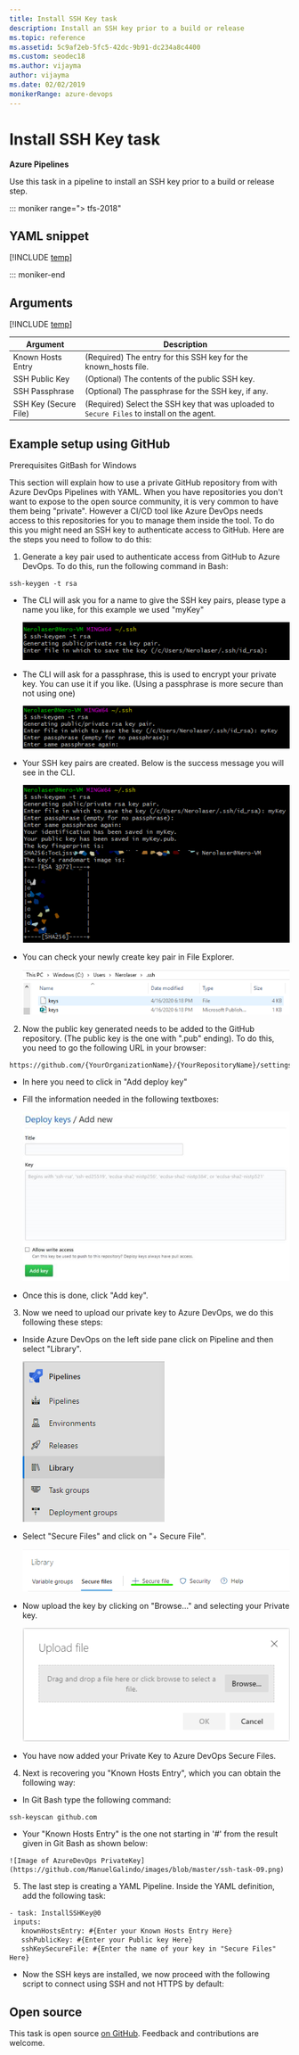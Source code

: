 ```yaml
---
title: Install SSH Key task
description: Install an SSH key prior to a build or release
ms.topic: reference
ms.assetid: 5c9af2eb-5fc5-42dc-9b91-dc234a8c4400
ms.custom: seodec18
ms.author: vijayma
author: vijayma
ms.date: 02/02/2019
monikerRange: azure-devops
---
```


# Install SSH Key task

**Azure Pipelines**

Use this task in a pipeline to install an SSH key prior to a build or release step.

::: moniker range="> tfs-2018"

## YAML snippet

[!INCLUDE [temp](../includes/yaml/InstallSSHKeyV0.md)]

::: moniker-end

## Arguments

<table><thead><tr><th>Argument</th><th>Description</th></tr></thead>
<tr><td>Known Hosts Entry</td><td>(Required) The entry for this SSH key for the known_hosts file.</td></tr>
<tr><td>SSH Public Key</td><td>(Optional) The contents of the public SSH key.</td></tr>
<tr><td>SSH Passphrase</td><td>(Optional) The passphrase for the SSH key, if any.</td></tr>
<tr><td>SSH Key (Secure File)</td><td>(Required) Select the SSH key that was uploaded to <code>Secure Files</code> to install on the agent.</td></tr>

[!INCLUDE [temp](../includes/control-options-arguments.md)]

</table>

## Example setup using GitHub

Prerequisites GitBash for Windows

This section will explain how to use a private GitHub repository from with Azure DevOps Pipelines with YAML. When you have repositories you don't want to expose to the open source community, it is very common to have them being "private". However a CI/CD tool like Azure DevOps needs access to this repositories for you to manage them inside the tool. To do this you might need an SSH key to authenticate access to GitHub. Here are the steps you need to follow to do this:

1. Generate a key pair used to authenticate access from GitHub to Azure DevOps. To do this, run the following command in Bash:

```
ssh-keygen -t rsa
```

   - The CLI will ask you for a name to give the SSH key pairs, please type a name you like, for this example we used "myKey"

     ![Image of GitBash](https://github.com/ManuelGalindo/images/blob/master/ssh-task-01.png)
     
   - The CLI will ask for a passphrase, this is used to encrypt your private key. You can use it if you like. (Using a passphrase is more secure than not using one)
   
     ![Image of GitBash](https://github.com/ManuelGalindo/images/blob/master/ssh-task-02.png)
   
   - Your SSH key pairs are created. Below is the success message you will see in the CLI.
   
     ![Image of GitBash](https://github.com/ManuelGalindo/images/blob/master/ssh-task-03.png)
     
   - You can check your newly create key pair in File Explorer.
   
     ![Image of Windows File Explorer](https://github.com/ManuelGalindo/images/blob/master/ssh-task-04.png)
     
2. Now the public key generated needs to be added to the GitHub repository. (The public key is the one with ".pub" ending). To do this, you need to go the following URL in your browser:

```
https://github.com/{YourOrganizationName}/{YourRepositoryName}/settings/keys
```   

   - In here you need to click in "Add deploy key"
   
   - Fill the information needed in the following textboxes:
   
     ![Image of GitHub Keys](https://github.com/ManuelGalindo/images/blob/master/ssh-task-05.png)
     
   - Once this is done, click "Add key".
   
 3. Now we need to upload our private key to Azure DevOps, we do this following these steps:
 
   - Inside Azure DevOps on the left side pane click on Pipeline and then select "Library".
   
     ![Image of AzureDevOpsMenu](https://github.com/ManuelGalindo/images/blob/master/ssh-task-06.png)
     
   - Select "Secure Files" and click on "+ Secure File".
   
     ![Image of AzureDevOps ScureFiles](https://github.com/ManuelGalindo/images/blob/master/ssh-task-07.png)
     
   - Now upload the key by clicking on "Browse…" and selecting your Private key.
     
     ![Image of AzureDevOps PrivateKey](https://github.com/ManuelGalindo/images/blob/master/ssh-task-08.png)
     
   - You have now added your Private Key to Azure DevOps Secure Files.
   
  4. Next is recovering you "Known Hosts Entry", which you can obtain the following way:
  
   - In Git Bash type the following command: 
   
   ```
   ssh-keyscan github.com
   ```
   
   - Your "Known Hosts Entry" is the one not starting in '#' from the result given in Git Bash as shown below:
   
    ![Image of AzureDevOps PrivateKey](https://github.com/ManuelGalindo/images/blob/master/ssh-task-09.png)
    
  5. The last step is creating a YAML Pipeline. Inside the YAML definition, add the following task:
  
  ```
  - task: InstallSSHKey@0
   inputs:
     knownHostsEntry: #{Enter your Known Hosts Entry Here}
     sshPublicKey: #{Enter your Public key Here}
     sshKeySecureFile: #{Enter the name of your key in "Secure Files" Here}
  ```
  
   - Now the SSH keys are installed, we now proceed with the following script to connect using SSH and not HTTPS by default:
   

## Open source

This task is open source [on GitHub](https://github.com/Microsoft/azure-pipelines-tasks). Feedback and contributions are welcome.
